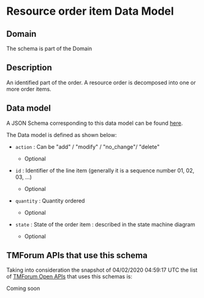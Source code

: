 # Resource order item Data Model

## Domain

The  schema is part of the  Domain

## Description

An identified part of the order. A resource order is decomposed into one or more order items.

## Data model

A JSON Schema corresponding to this data model can be found
[here](https://github.com/tmforum-rand/schemas/blob/candidates/Resource/ResourceOrderItem.schema.json).

The Data model is defined as shown below:

- `action` : Can be &quot;add&quot; / &quot;modify&quot; / &quot;no_change&quot;/ &quot;delete&quot;

  - Optional


- `id` : Identifier of the line item (generally it is a sequence number 01, 02, 03, ...)

  - Optional


- `quantity` : Quantity ordered

  - Optional


- `state` : State of the order item : described in the state machine diagram

  - Optional






## TMForum APIs that use this schema

Taking into consideration the snapshot of 04/02/2020 04:59:17 UTC the list of [TMForum Open APIs](https://www.tmforum.org/open-apis/) that uses this schemas is:

Coming soon